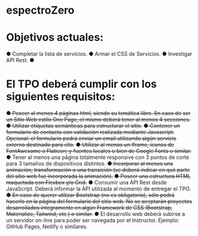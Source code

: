 # espectroZero
# Objetivos actuales:
● Completar la lista de servicios.
● Armar el CSS de Servicios.
● Investigar API Rest.
● 

# El TPO deberá cumplir con los siguientes requisitos:
~~● Poseer al menos 4 páginas html, siendo su temática libre. En caso de ser un Sitio Web estilo One Page, el mismo deberá tener al menos 4 secciones.~~
~~● Utilizar etiquetas semánticas para estructurar el sitio.~~
~~● Contener un formulario de contacto con validación realizada mediante Javascript.~~
~~Opcional: el formulario podrá enviar un email utilizando algún servicio externo destinado para ello.~~
~~● Utilizar al menos un Iframe, íconos de FontAwesome o Flaticon; y fuentes locales o bien de Google Fonts o similar.~~
● Tener al menos una página totalmente responsive con 3 puntos de corte para 3
tamaños de dispositivos distintos.
~~● Incorporar al menos una animación, transformación o una transición (se deberá indicar en qué parte del sitio web fue incorporada la animación).~~
~~● Poseer una estructura HTML maquetada con Flexbox y/o Grid.~~
● Consumir una API Rest desde JavaScript. Deberá informar la API utilizada al
momento de entregar el TPO.
~~● En caso de querer utilizar Bootstrap (no es obligatorio), sólo podrá hacerlo en la página del formulario del sitio web. No se aceptarán proyectos desarrollados íntegramente en algún Framework de CSS (Bootstrap, Materialize, Tailwind, etc.) o similar.~~
● El desarrollo web deberá subirse a un servidor on-line para poder ser navegada por el Instructor. Ejemplo: GitHub Pages, Netlify o similares.
